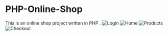 # PHP-Online-Shop
This is an online shop project written in PHP .
![Login](https://github.com/iqie00/PHP-Online-Shop/blob/main/Project/1.png)
![Home](https://github.com/iqie00/PHP-Online-Shop/blob/main/Project/2.png)
![Products](https://github.com/iqie00/PHP-Online-Shop/blob/main/Project/3.png)
![Checkout](https://github.com/iqie00/PHP-Online-Shop/blob/main/Project/4.png)
